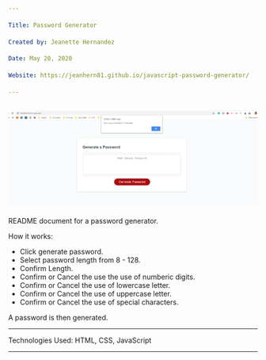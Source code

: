 ```yaml
---

Title: Password Generator

Created by: Jeanette Hernandez

Date: May 20, 2020

Website: https://jeanhern81.github.io/javascript-password-generator/

---
```

![Screenshot of Password Generator](assets/image/password-generator-screenshot.jpg "Password Generator")
--

README document for a password generator.

How it works:

- Click generate password.
- Select password length from 8 - 128.
- Confirm Length.
- Confirm or Cancel the use the use of numberic digits.
- Confirm or Cancel the use of lowercase letter.
- Confirm or Cancel the use of uppercase letter.
- Confirm or Cancel the use of special characters.

A password is then generated.

---

Technologies Used:
HTML, CSS, JavaScript

---

